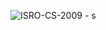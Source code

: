 ![ISRO-CS-2009 - s](https://user-images.githubusercontent.com/37560890/169654627-5a61b5d9-f427-4eb7-b3b7-c1658edd825e.png)
